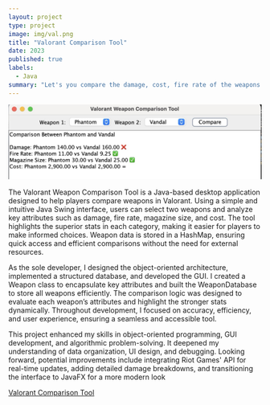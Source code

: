 ```yaml
---
layout: project
type: project
image: img/val.png
title: "Valorant Comparison Tool"
date: 2023
published: true
labels:
  - Java
summary: "Let's you compare the damage, cost, fire rate of the weapons in the game Valorant"
---
```

<p align="center">
  <img src="https://github.com/sydhashiro/sydhashiro.github.io/blob/4e5fa5598264d64aa7422099b6070d0237eb8a8e/img/ValorantWC.jpg" width="1000">
</p>

  
</div>

The Valorant Weapon Comparison Tool is a Java-based desktop application designed to help players compare weapons in Valorant. Using a simple and intuitive Java Swing interface, users can select two weapons and analyze key attributes such as damage, fire rate, magazine size, and cost. The tool highlights the superior stats in each category, making it easier for players to make informed choices. Weapon data is stored in a HashMap, ensuring quick access and efficient comparisons without the need for external resources.

As the sole developer, I designed the object-oriented architecture, implemented a structured database, and developed the GUI. I created a Weapon class to encapsulate key attributes and built the WeaponDatabase to store all weapons efficiently. The comparison logic was designed to evaluate each weapon’s attributes and highlight the stronger stats dynamically. Throughout development, I focused on accuracy, efficiency, and user experience, ensuring a seamless and accessible tool.

This project enhanced my skills in object-oriented programming, GUI development, and algorithmic problem-solving. It deepened my understanding of data organization, UI design, and debugging. Looking forward, potential improvements include integrating Riot Games' API for real-time updates, adding detailed damage breakdowns, and transitioning the interface to JavaFX for a more modern look

[Valorant Comparison Tool](https://github.com/sydhashiro/sydhashiro.github.io/tree/b170e48e0f715fb11c70b728182760355c156548/Valorant%20Weapon%20Comparison)
